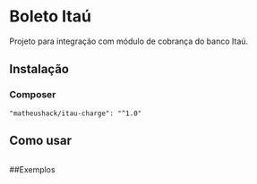 # Boleto Itaú
 
Projeto para integração com módulo de cobrança do banco Itaú.

## Instalação
### Composer
```
"matheushack/itau-charge": "^1.0"
```

## Como usar
```php

```
##Exemplos

``````